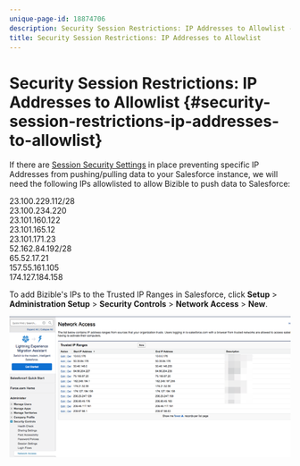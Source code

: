 ```yaml
---
unique-page-id: 18874706
description: Security Session Restrictions: IP Addresses to Allowlist - Bizible - Product Documentation
title: Security Session Restrictions: IP Addresses to Allowlist
---
```


# Security Session Restrictions: IP Addresses to Allowlist {#security-session-restrictions-ip-addresses-to-allowlist}

If there are [Session Security Settings](http://help.salesforce.com/articleView?id=admin_sessions.htm&type=0) in place preventing specific IP Addresses from pushing/pulling data to your Salesforce instance, we will need the following IPs allowlisted to allow Bizible to push data to Salesforce:

23.100.229.112/28  
23.100.234.220  
23.101.160.122  
23.101.165.12  
23.101.171.23  
52.162.84.192/28  
65.52.17.21  
157.55.161.105  
174.127.184.158

To add Bizible's IPs to the Trusted IP Ranges in Salesforce, click **Setup** > **Administration Setup** > **Security Controls** > **Network Access** > **New**.

![](assets/1.png)

